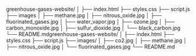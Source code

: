 greenhouse-gases-website/
│
├── index.html
├── styles.css
├── script.js
├── images
│   ├── methane.jpg
│   ├── nitrous_oxide.jpg
│   ├── fluorinated_gases.jpg
│   ├── water_vapor.jpg
│   ├── ozone.jpg
│   ├── carbon_monoxide.jpg
│   ├── sulfur_dioxide.jpg
│   └── black_carbon.jpg
└── README.mdgreenhouse-gases-website/
│
├── index.html
├── styles.css
├── script.js
├── images/
│   ├── co2.jpg
│   ├── methane.jpg
│   ├── nitrous_oxide.jpg
│   └── fluorinated_gases.jpg
└── README.md

<meta name="description" content="Learn about different greenhouse gases and their impact on our planet. Explore detailed information on Carbon Dioxide, Methane, Nitrous Oxide, and Fluorinated Gases.">
<meta name="keywords" content="Greenhouse Gases, Carbon Dioxide, Methane, Nitrous Oxide, Fluorinated Gases, Climate Change">
